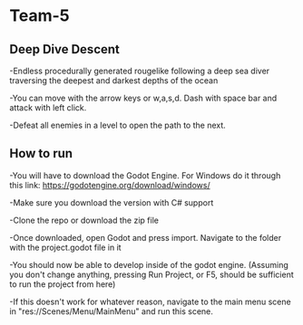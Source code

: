 # Team-5
## Deep Dive Descent
-Endless procedurally generated rougelike following a deep sea diver traversing the deepest and darkest depths of the ocean

-You can move with the arrow keys or w,a,s,d. Dash with space bar and attack with left click.

-Defeat all enemies in a level to open the path to the next.

## How to run
-You will have to download the Godot Engine. For Windows do it through this link: https://godotengine.org/download/windows/

-Make sure you download the version with C# support

-Clone the repo or download the zip file

-Once downloaded, open Godot and press import. Navigate to the folder with the project.godot file in it

-You should now be able to develop inside of the godot engine. (Assuming you don't change anything, pressing Run Project, or F5, should be sufficient to run the project from here)

-If this doesn't work for whatever reason, navigate to the main menu scene in "res://Scenes/Menu/MainMenu" and run this scene.
